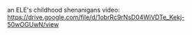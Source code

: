 an ELE's childhood shenanigans
video: https://drive.google.com/file/d/1obrRc9rNsD04WiVDTe_Kekj-50wOGUwN/view
